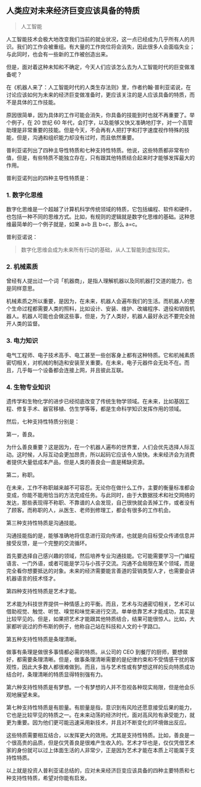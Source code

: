 ## 人类应对未来经济巨变应该具备的特质

> 人工智能

人工智能技术会极大地改变我们当前的就业状况，这一点已经成为几乎所有人的共识。我们的工作会被重组。有大量的工作岗位将会消失，因此很多人会面临失业；与此同时，也会有一些新的工作被创造出来。

但是，面对着这种未知和不确定，今天人们应该怎么去为人工智能时代的巨变做准备呢？

在《机器人来了：人工智能时代的人类生存法则》里，作者约翰·普利亚诺说，在讨论应该如何为未来的经济巨变做准备时，更应该关注的是人应该具备的特质，而不是具体的工作技能。

原因很简单，因为具体的工作可能会消失，你具备的技能到时也就不再重要了。举个例子，在 20 世纪 60 年代，会打字，以及能够又快又准确地打字，对一个高管助理是非常重要的技能。但是今天，不会再有人把打字和打字速度视作特殊的技能，但是，沟通和组织能力却没有过时，而且依然重要。

普利亚诺列出了四种主导性特质和七种支持性特质。他说，这些特质都非常有价值，但是，有些特质不能独立存在，只有跟其他特质结合起来时才能够发挥最大的作用。

普利亚诺列出的四种主导性特质是：

### 1. 数字化思维

数字化思维是一个超越了计算机科学传统领域的特质，它包括编程、软件和硬件，也包括一种不同的思维方式。比如，有规则的逻辑就是数字化思维的基础。这种思维最简单的一个例子就是，如果 a=b 且 b=c，那么 a=c。

普利亚诺说：

> 数字化思维会成为未来所有行动的基础，从人工智能到虚拟现实。

### 2. 机械素质

曾经有人提出过一个词「机器商」，是指人理解机器以及同机器打交道的能力，也是同样意思。

机械素质之所以重要，是因为，在未来，机器人会遍布我们的生活。而机器人的整个生命过程都需要人类的照料，比如设计、安装、维护、改编程序、退役和销毁机器人。机器人可能也会做这些事，但是，为了人类好，机器人最好永远不要完全抛开人类的监督。

### 3. 电力知识

电气工程师、电子技术高手、电工甚至一些创客身上都有这种特质。它和机械素质密切相关，对机械的制造和安装至关重要。在未来，电子元器件会无处不在。而且，几乎每一个设备都会连接上网，并且彼此互联。

### 4. 生物专业知识

遗传学和生物化学的进步已经彻底改变了传统生物学领域。在未来，比如基因工程、修复手术、器官移植、仿生学等等，都是生命科学知识发挥作用的领域。

然后，七种支持性特质分别是：

第一，善良。

为什么善良重要？这是因为，在一个机器人遍布的世界里，人们会优先选择人际互动。这时候，人际互动会更加昂贵，所以起码它应该令人愉快。未来经济会为消费者提供大量低成本产品，但是人类的善良会一直是稀缺资源。

第二，称职。

在未来，工作不称职越来越不可容忍。无论你在做什么工作，主要的衡量标准都会变成，你能不能用恰当的方法完成任务。与此同时，由于大数据技术和社交网络的发达，那些表现得不称职、不靠谱的人会发现，自己很快就会丢掉工作，或者没有了顾客。而称职的人，从医生、老师到修理工，都会有很多的工作机会。

第三种支持性特质是沟通技能。

沟通技能指的是，能够准确地将信息进行双向传递，也就是向目标受众传递信息并接受反馈，是一个完整的交流循环。

首先要选择自己感兴趣的领域，然后培养专业沟通技能。它可能需要学习一门编程语言、一门外语，或者可能是学习与小孩子交流。沟通不会局限在某个领域，而是完全看你想要抵达的对象。未来的经济需要能言善道的营销类型人才，也需要会讲机器语言的技术怪才。

第四种支持性特质是艺术才能。

艺术能为科技世界提供一种情感上的平衡。而且，艺术与沟通密切相关，艺术可以借助视觉、触觉、听觉、嗅觉和味觉来进行交流。单单依靠艺术才能成功，其实是比较罕见的。但是，如果把艺术才能跟其他特质结合，结果可能很惊人。比如，大家都听说过的乔布斯的例子，他称自己站在科技和人文的十字路口。

第五种支持性特质是条理清晰。

做事有条理是做很多事情都必需的特质。从公司的 CEO 到餐厅的厨师，要想做好，都需要条理清晰。但是，做事条理清晰需要的是纪律约束和不受情感干扰的客观性，因此大多数人都很难做到。而且，当与艺术性或有梦想这样的反向特质成功结合时，条理清晰的特质显得特别强有力。

第六种支持性特质是有梦想。一个有梦想的人并不忽视各种现实局限，但是他会乐观地展望未来。

第七种支持性特质是有胆量。有胆量是指，意识到有风险还愿意接受后果的能力，它也是比较罕见的特质之一。在未来动荡的经济时代，面对高风险有承受能力，就更为重要。因为他们更可能迅速采用新技术，并且对不断变化的环境做出反应。

这些特质需要相互结合，以发挥更大的效用。尤其是支持性特质。比如，善良是一个很高贵的品质，但是仅凭善良是很难产生收入的。艺术才华也是，仅仅凭借艺术家的身份就可以过上体面生活的人非常少，正是因为艺术才能在本质上可能属于支持性特质。

以上就是投资人普利亚诺总结的，应对未来经济巨变应该具备的四种主要特质和七种支持性特质，希望对你能有启发。

